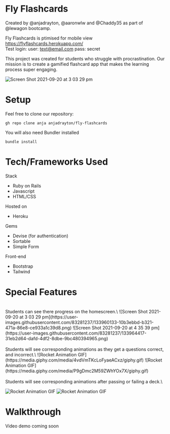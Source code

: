 # Fly Flashcards
Created by @anjadrayton, @aaronwlw and @Chaddy35 as part of @lewagon bootcamp.

Fly Flashcards is ptimised for mobile view https://flyflashcards.herokuapp.com/ \
Test login:
user: text@email.com
pass: secret

This project was created for students who struggle with procrastination. Our mission is to create a gamified flashcard app that makes the learning process super engaging.

![Screen Shot 2021-09-20 at 3 03 29 pm](https://user-images.githubusercontent.com/83281237/133960133-10b3ebbd-b321-471a-86e8-ce933a1c39d8.png)

# Setup
Feel free to clone our repository:
<pre><code>gh repo clone anja anjadrayton/fly-flashcards</code></pre>
You will also need Bundler installed
<pre><code>bundle install</code></pre>

# Tech/Frameworks Used

Stack
* Ruby on Rails
* Javascript
* HTML/CSS

Hosted on
* Heroku

Gems
* Devise (for authentication)
* Sortable
* Simple Form

Front-end
* Bootstrap
* Tailwind

# Special Features
<br>
Students can see there progress on the homescreen.\
![Screen Shot 2021-09-20 at 3 03 29 pm](https://user-images.githubusercontent.com/83281237/133960133-10b3ebbd-b321-471a-86e8-ce933a1c39d8.png)
![Screen Shot 2021-09-20 at 4 35 39 pm](https://user-images.githubusercontent.com/83281237/133964417-31eb2d64-dafd-4df2-8dbe-9bc480394965.png)
<br>
<br>
Students will see corresponding animations as they get a questions correct, and incorrect.\
![Rocket Animation GIF](https://media.giphy.com/media/4vdVmTKcLoFyaeACxz/giphy.gif)
![Rocket Animation GIF](https://media.giphy.com/media/P9gDmc2M59ZWhYOx7X/giphy.gif)

<br>
<br>
Students will see corresponding animations after passing or failing a deck.\

![Rocket Animation GIF](https://media.giphy.com/media/BevoJj0Oafa6zuXYmP/giphy.gif)
![Rocket Animation GIF](https://media.giphy.com/media/gaduT8549gCUfiV7dP/giphy.gif?cid=790b7611663d9c30ca2a04b7e50fe0f1a209acc23309f340&rid=giphy.gif&ct=g)

# Walkthrough
Video demo coming soon
